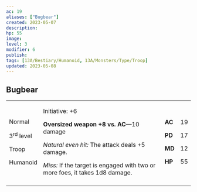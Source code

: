 ```yaml
---
ac: 19
aliases: ["Bugbear"]
created: 2023-05-07
description: 
hp: 55
image: 
level: 3
modifier: 6
publish: 
tags: [13A/Bestiary/Humanoid, 13A/Monsters/Type/Troop]
updated: 2023-05-08
---
```


## Bugbear

<table>
<colgroup>
<col style="width: 16%" />
<col style="width: 72%" />
<col style="width: 5%" />
<col style="width: 5%" />
</colgroup>
<tbody>
<tr class="odd">
<td><p>Normal</p>
<p>3<sup>rd</sup> level</p>
<p>Troop</p>
<p>Humanoid</p></td>
<td><p>Initiative: +6</p>
<p><strong>Oversized weapon +8 vs. AC</strong>—10 damage</p>
<p><em>Natural even hit:</em> The attack deals +5 damage.</p>
<p><em>Miss:</em> If the target is engaged with two or more foes, it
takes 1d8 damage.</p></td>
<td><p><strong>AC</strong></p>
<p><strong>PD</strong></p>
<p><strong>MD</strong></p>
<p><strong>HP</strong></p></td>
<td><p>19</p>
<p>17</p>
<p>12</p>
<p>55</p></td>
</tr>
<tr class="even">
<td></td>
<td></td>
<td></td>
<td></td>
</tr>
</tbody>
</table>
